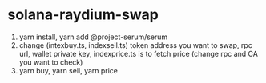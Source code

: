 # solana-raydium-swap

1. yarn install, yarn add @project-serum/serum
2. change (intexbuy.ts, indexsell.ts) token address you want to swap, rpc url, wallet private key, indexprice.ts is to fetch price (change rpc and CA you want to check)
3. yarn buy, yarn sell, yarn price
